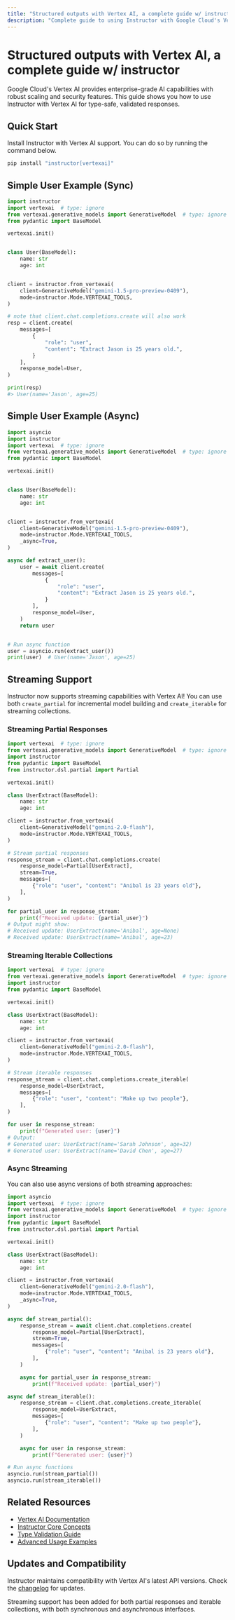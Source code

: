 ```yaml
---
title: "Structured outputs with Vertex AI, a complete guide w/ instructor"
description: "Complete guide to using Instructor with Google Cloud's Vertex AI. Learn how to generate structured, type-safe outputs with enterprise-grade AI capabilities."
---
```


# Structured outputs with Vertex AI, a complete guide w/ instructor

Google Cloud's Vertex AI provides enterprise-grade AI capabilities with robust scaling and security features. This guide shows you how to use Instructor with Vertex AI for type-safe, validated responses.

## Quick Start

Install Instructor with Vertex AI support. You can do so by running the command below.

```bash
pip install "instructor[vertexai]"
```

## Simple User Example (Sync)

```python
import instructor
import vertexai  # type: ignore
from vertexai.generative_models import GenerativeModel  # type: ignore
from pydantic import BaseModel

vertexai.init()


class User(BaseModel):
    name: str
    age: int


client = instructor.from_vertexai(
    client=GenerativeModel("gemini-1.5-pro-preview-0409"),
    mode=instructor.Mode.VERTEXAI_TOOLS,
)

# note that client.chat.completions.create will also work
resp = client.create(
    messages=[
        {
            "role": "user",
            "content": "Extract Jason is 25 years old.",
        }
    ],
    response_model=User,
)

print(resp)
#> User(name='Jason', age=25)
```

## Simple User Example (Async)

```python
import asyncio
import instructor
import vertexai  # type: ignore
from vertexai.generative_models import GenerativeModel  # type: ignore
from pydantic import BaseModel

vertexai.init()


class User(BaseModel):
    name: str
    age: int


client = instructor.from_vertexai(
    client=GenerativeModel("gemini-1.5-pro-preview-0409"),
    mode=instructor.Mode.VERTEXAI_TOOLS,
    _async=True,
)

async def extract_user():
    user = await client.create(
        messages=[
            {
                "role": "user",
                "content": "Extract Jason is 25 years old.",
            }
        ],
        response_model=User,
    )
    return user


# Run async function
user = asyncio.run(extract_user())
print(user)  # User(name='Jason', age=25)
```

## Streaming Support

Instructor now supports streaming capabilities with Vertex AI! You can use both `create_partial` for incremental model building and `create_iterable` for streaming collections.

### Streaming Partial Responses

```python
import vertexai  # type: ignore
from vertexai.generative_models import GenerativeModel  # type: ignore
import instructor
from pydantic import BaseModel
from instructor.dsl.partial import Partial

vertexai.init()

class UserExtract(BaseModel):
    name: str
    age: int

client = instructor.from_vertexai(
    client=GenerativeModel("gemini-2.0-flash"),
    mode=instructor.Mode.VERTEXAI_TOOLS,
)

# Stream partial responses
response_stream = client.chat.completions.create(
    response_model=Partial[UserExtract],
    stream=True,
    messages=[
        {"role": "user", "content": "Anibal is 23 years old"},
    ],
)

for partial_user in response_stream:
    print(f"Received update: {partial_user}")
# Output might show:
# Received update: UserExtract(name='Anibal', age=None)
# Received update: UserExtract(name='Anibal', age=23)
```

### Streaming Iterable Collections

```python
import vertexai  # type: ignore
from vertexai.generative_models import GenerativeModel  # type: ignore
import instructor
from pydantic import BaseModel

vertexai.init()

class UserExtract(BaseModel):
    name: str
    age: int

client = instructor.from_vertexai(
    client=GenerativeModel("gemini-2.0-flash"),
    mode=instructor.Mode.VERTEXAI_TOOLS,
)

# Stream iterable responses
response_stream = client.chat.completions.create_iterable(
    response_model=UserExtract,
    messages=[
        {"role": "user", "content": "Make up two people"},
    ],
)

for user in response_stream:
    print(f"Generated user: {user}")
# Output:
# Generated user: UserExtract(name='Sarah Johnson', age=32)
# Generated user: UserExtract(name='David Chen', age=27)
```

### Async Streaming

You can also use async versions of both streaming approaches:

```python
import asyncio
import vertexai  # type: ignore
from vertexai.generative_models import GenerativeModel  # type: ignore
import instructor
from pydantic import BaseModel
from instructor.dsl.partial import Partial

vertexai.init()

class UserExtract(BaseModel):
    name: str
    age: int

client = instructor.from_vertexai(
    client=GenerativeModel("gemini-2.0-flash"),
    mode=instructor.Mode.VERTEXAI_TOOLS,
    _async=True,
)

async def stream_partial():
    response_stream = await client.chat.completions.create(
        response_model=Partial[UserExtract],
        stream=True,
        messages=[
            {"role": "user", "content": "Anibal is 23 years old"},
        ],
    )

    async for partial_user in response_stream:
        print(f"Received update: {partial_user}")

async def stream_iterable():
    response_stream = client.chat.completions.create_iterable(
        response_model=UserExtract,
        messages=[
            {"role": "user", "content": "Make up two people"},
        ],
    )

    async for user in response_stream:
        print(f"Generated user: {user}")

# Run async functions
asyncio.run(stream_partial())
asyncio.run(stream_iterable())
```

## Related Resources

- [Vertex AI Documentation](https://cloud.google.com/vertex-ai/docs)
- [Instructor Core Concepts](../concepts/index.md)
- [Type Validation Guide](../concepts/validation.md)
- [Advanced Usage Examples](../examples/index.md)

## Updates and Compatibility

Instructor maintains compatibility with Vertex AI's latest API versions. Check the [changelog](https://github.com/jxnl/instructor/blob/main/CHANGELOG.md) for updates.

Streaming support has been added for both partial responses and iterable collections, with both synchronous and asynchronous interfaces.
